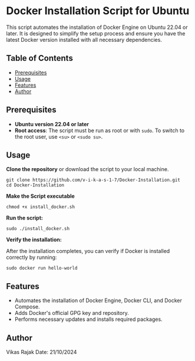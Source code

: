 # Docker Installation Script for Ubuntu

This script automates the installation of Docker Engine on Ubuntu 22.04 or later. It is designed to simplify the setup process and ensure you have the latest Docker version installed with all necessary dependencies.

## Table of Contents

- [Prerequisites](#prerequisites)
- [Usage](#usage)
- [Features](#features)
- [Author](#author)

## Prerequisites

- **Ubuntu version 22.04 or later**
- **Root access**: The script must be run as root or with `sudo`. To switch to the root user, use `<su>` or `<sudo su>`.

## Usage

**Clone the repository** or download the script to your local machine.
```
git clone https://github.com/v-i-k-a-s-1-7/Docker-Installation.git
cd Docker-Installation
```
**Make the Script executable**
```
chmod +x install_docker.sh
```
**Run the script:**
```
sudo ./install_docker.sh
```
**Verify the installation:**

After the installation completes, you can verify if Docker is installed correctly by running:
```
sudo docker run hello-world
```
## Features
- Automates the installation of Docker Engine, Docker CLI, and Docker Compose.
- Adds Docker's official GPG key and repository.
- Performs necessary updates and installs required packages.

## Author
Vikas Rajak
Date: 21/10/2024

